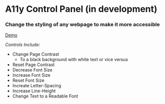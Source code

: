 # A11y Control Panel (in development)
### Change the styling of any webpage to make it more accessible

[Demo](https://corinneling.github.io/aesthetica11y-control-panel/test.html)

_Controls Include:_
* Change Page Contrast
   * To a black background with white text or vice versus
* Reset Page Contrast
* Decrease Font Size
* Increase Font Size
* Reset Font Size
* Increate Letter-Spacing
* Increase Line-Height
* Change Text to a Readable Font
